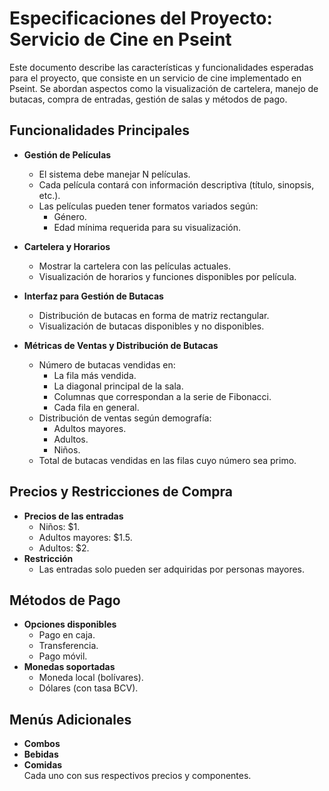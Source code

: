 # Especificaciones del Proyecto: Servicio de Cine en Pseint

Este documento describe las características y funcionalidades esperadas para el proyecto, que consiste en un servicio de cine implementado en Pseint. Se abordan aspectos como la visualización de cartelera, manejo de butacas, compra de entradas, gestión de salas y métodos de pago.

## Funcionalidades Principales

- **Gestión de Películas**  
  - El sistema debe manejar N películas.
  - Cada película contará con información descriptiva (título, sinopsis, etc.).
  - Las películas pueden tener formatos variados según:
    - Género.
    - Edad mínima requerida para su visualización.

- **Cartelera y Horarios**  
  - Mostrar la cartelera con las películas actuales.
  - Visualización de horarios y funciones disponibles por película.

- **Interfaz para Gestión de Butacas**  
  - Distribución de butacas en forma de matriz rectangular.
  - Visualización de butacas disponibles y no disponibles.

- **Métricas de Ventas y Distribución de Butacas**  
  - Número de butacas vendidas en:
    - La fila más vendida.
    - La diagonal principal de la sala.
    - Columnas que correspondan a la serie de Fibonacci.
    - Cada fila en general.
  - Distribución de ventas según demografía:
    - Adultos mayores.
    - Adultos.
    - Niños.
  - Total de butacas vendidas en las filas cuyo número sea primo.

## Precios y Restricciones de Compra

- **Precios de las entradas**  
  - Niños: $1.
  - Adultos mayores: $1.5.
  - Adultos: $2.
- **Restricción**  
  - Las entradas solo pueden ser adquiridas por personas mayores.

## Métodos de Pago

- **Opciones disponibles**  
  - Pago en caja.
  - Transferencia.
  - Pago móvil.
- **Monedas soportadas**  
  - Moneda local (bolívares).
  - Dólares (con tasa BCV).

## Menús Adicionales

- **Combos**
- **Bebidas**
- **Comidas**  
    Cada uno con sus respectivos precios y componentes.
